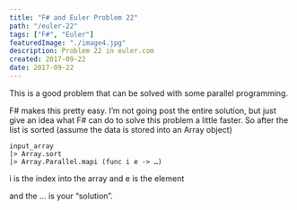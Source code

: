 ```yaml
---
title: "F# and Euler Problem 22"
path: "/euler-22"
tags: ["F#", "Euler"]
featuredImage: "./image4.jpg"
description: Problem 22 in euler.com
created: 2017-09-22
date: 2017-09-22
---
```


This is a good problem that can be solved with some parallel programming.

F# makes this pretty easy. I’m not going post the entire solution, but just give an idea what F# can do to solve this problem a little faster.
So after the list is sorted (assume the data is stored into an Array object)

```
input_array
|> Array.sort
|> Array.Parallel.mapi (func i e -> …)
```

i is the index into the array and e is the element

and the … is your “solution”.
